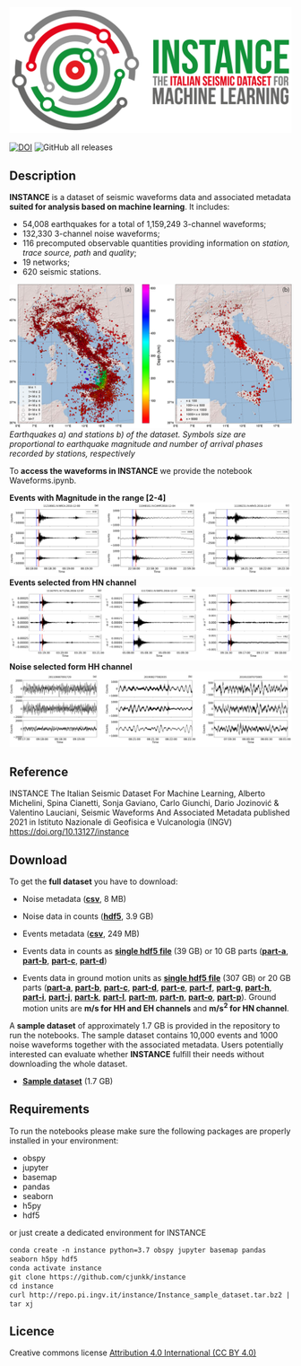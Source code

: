 ![event](docs/logo.png)

[![DOI](https://img.shields.io/badge/doi-10.13127%2Finstance-lightgray?style=flat-square)](https://doi.org/10.13127/instance)
![GitHub all releases](https://img.shields.io/github/downloads/cjunkk/instance/total?color=green&style=flat-square)

## Description
**INSTANCE** is a dataset of seismic waveforms data and associated metadata **suited for analysis based on machine learning**. It includes:
* 54,008 earthquakes for a total of 1,159,249 3-channel waveforms;
* 132,330 3-channel noise waveforms;
* 116 precomputed observable quantities providing information on *station, trace source, path* and *quality*;
* 19 networks;
* 620 seismic stations.


![maps](docs/Ita_epicenter_station.png)
*Earthquakes a) and stations b) of the dataset. Symbols size are proportional to earthquake magnitude and number of arrival phases recorded by stations, respectively*

To **access the waveforms in INSTANCE** we provide the notebook Waveforms.ipynb.

**Events with Magnitude in the range [2-4]**
![wf_c](docs/Wave_count_2_M_4.png)
**Events selected from HN channel**
![wf_gm](docs/Wave_gm_HN.png)
**Noise selected form HH channel**
![wf_n](docs/Wave_noise_HH.png)


## Reference
INSTANCE The Italian Seismic Dataset For Machine Learning,
Alberto Michelini, Spina Cianetti, Sonja Gaviano, Carlo Giunchi, Dario Jozinović & Valentino Lauciani,
Seismic Waveforms And Associated Metadata published 2021 in Istituto Nazionale di Geofisica e Vulcanologia (INGV) https://doi.org/10.13127/instance

## Download
To get the **full dataset** you have to download:

* Noise metadata ([**csv**](http://repo.pi.ingv.it/instance/metadata_Instance_noise.csv.bz2), 8 MB)
* Noise data in counts ([**hdf5**](http://repo.pi.ingv.it/instance/Instance_noise.tar.bz2), 3.9 GB)

* Events metadata ([**csv**](http://repo.pi.ingv.it/instance/metadata_Instance_events.csv.bz2), 249 MB)
* Events data in counts  as [**single hdf5 file**](http://repo.pi.ingv.it/instance/Instance_events_counts.tar.bz2) (39 GB) or 10 GB parts ([**part-a**](http://repo.pi.ingv.it/instance/Instance_events_counts.tar.bz2.part-a), [**part-b**](http://repo.pi.ingv.it/instance/Instance_events_counts.tar.bz2.part-b), [**part-c**](http://repo.pi.ingv.it/instance/Instance_events_counts.tar.bz2.part-c), [**part-d**](http://repo.pi.ingv.it/instance/Instance_events_counts.tar.bz2.part-d))

* Events data in ground motion units as [**single hdf5 file**](http://repo.pi.ingv.it/instance/Instance_events_gm.tar.bz2) (307 GB) or
20 GB parts ([**part-a**](http://repo.pi.ingv.it/instance/Instance_events_gm.tar.bz2.part-a),
[**part-b**](http://repo.pi.ingv.it/instance/Instance_events_gm.tar.bz2.part-b),
[**part-c**](http://repo.pi.ingv.it/instance/Instance_events_gm.tar.bz2.part-c),
[**part-d**](http://repo.pi.ingv.it/instance/Instance_events_gm.tar.bz2.part-d),
[**part-e**](http://repo.pi.ingv.it/instance/Instance_events_gm.tar.bz2.part-e),
[**part-f**](http://repo.pi.ingv.it/instance/Instance_events_gm.tar.bz2.part-f),
[**part-g**](http://repo.pi.ingv.it/instance/Instance_events_gm.tar.bz2.part-g),
[**part-h**](http://repo.pi.ingv.it/instance/Instance_events_gm.tar.bz2.part-h),
[**part-i**](http://repo.pi.ingv.it/instance/Instance_events_gm.tar.bz2.part-i),
[**part-j**](http://repo.pi.ingv.it/instance/Instance_events_gm.tar.bz2.part-j),
[**part-k**](http://repo.pi.ingv.it/instance/Instance_events_gm.tar.bz2.part-k),
[**part-l**](http://repo.pi.ingv.it/instance/Instance_events_gm.tar.bz2.part-l),
[**part-m**](http://repo.pi.ingv.it/instance/Instance_events_gm.tar.bz2.part-m),
[**part-n**](http://repo.pi.ingv.it/instance/Instance_events_gm.tar.bz2.part-n),
[**part-o**](http://repo.pi.ingv.it/instance/Instance_events_gm.tar.bz2.part-o),
[**part-p**](http://repo.pi.ingv.it/instance/Instance_events_gm.tar.bz2.part-p)). Ground motion units are **m/s for HH and EH channels** and **m/s<sup>2</sup> for HN channel**.

<!-- The **notebooks** provided in this repo can be used to reproduce the figures of the manuscript Michelini et al., 2021, submitted. -->

A **sample dataset** of approximately 1.7 GB is provided in the repository to run the notebooks. The sample dataset contains 10,000 events and 1000 noise waveforms together with the associated metadata. Users potentially interested can evaluate whether **INSTANCE** fulfill their needs without downloading the whole dataset.

* [**Sample dataset**](http://repo.pi.ingv.it/instance/Instance_sample_dataset.tar.bz2) (1.7 GB)


## Requirements
To run the notebooks please make sure the following packages are properly installed in your environment:
* obspy
* jupyter
* basemap
* pandas
* seaborn
* h5py
* hdf5

 or just create a dedicated environment for INSTANCE

 ```
conda create -n instance python=3.7 obspy jupyter basemap pandas seaborn h5py hdf5
conda activate instance
git clone https://github.com/cjunkk/instance
cd instance
curl http://repo.pi.ingv.it/instance/Instance_sample_dataset.tar.bz2 | tar xj
```


## Licence

Creative commons license [Attribution 4.0 International (CC BY 4.0)](https://creativecommons.org/licenses/by/4.0/legalcode)
